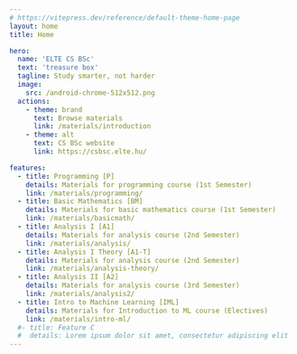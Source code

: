 ```yaml
---
# https://vitepress.dev/reference/default-theme-home-page
layout: home
title: Home

hero:
  name: 'ELTE CS BSc'
  text: 'treasure box'
  tagline: Study smarter, not harder
  image:
    src: /android-chrome-512x512.png
  actions:
    - theme: brand
      text: Browse materials
      link: /materials/introduction
    - theme: alt
      text: CS BSc website
      link: https://csbsc.elte.hu/

features:
  - title: Programming [P]
    details: Materials for programming course (1st Semester)
    link: /materials/programming/
  - title: Basic Mathematics [BM]
    details: Materials for basic mathematics course (1st Semester)
    link: /materials/basicmath/
  - title: Analysis I [A1]
    details: Materials for analysis course (2nd Semester)
    link: /materials/analysis/
  - title: Analysis I Theory [A1-T]
    details: Materials for analysis course (2nd Semester)
    link: /materials/analysis-theory/
  - title: Analysis II [A2]
    details: Materials for analysis course (3rd Semester)
    link: /materials/analysis2/
  - title: Intro to Machine Learning [IML]
    details: Materials for Introduction to ML course (Electives)
    link: /materials/intro-ml/
  #- title: Feature C
  #  details: Lorem ipsum dolor sit amet, consectetur adipiscing elit
---
```

